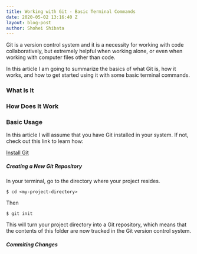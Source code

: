 ```yaml
---
title: Working with Git - Basic Terminal Commands
date: 2020-05-02 13:16:40 Z
layout: blog-post
author: Shohei Shibata
---
```


Git is a version control system and it is a necessity for working with code collaboratively, but extremely helpful when working alone, or even when working with computer files other than code. 

In this article I am going to summarize the basics of what Git is, how it works, and how to get started using it with some basic terminal commands.

### What Is It


### How Does It Work


### Basic Usage

In this article I will assume that you have Git installed in your system. If not, check out this link to learn how:

[Install Git](https://git-scm.com/book/en/v2/Getting-Started-Installing-Git)

##### Creating a New Git Repository

In your terminal, go to the directory where your project resides.

```
$ cd <my-project-directory>
```

Then

```
$ git init
```

This will turn your project directory into a Git repository, which means that the contents of this folder are now tracked in the Git version control system.

##### Commiting Changes


